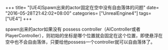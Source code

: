 +++
title= "[UE4]Spawn出来的actor固定在空中没有自由落体的问题"
date= "2016-05-28T21:42:02+08:00"
categories= ["UnrealEngine4"]
tags= ["UE4"]
+++

spawn出来的actor如果没有 possess controller（AIController或者PlayerController），则初始的坐标是哪个位置就会固定在这个位置，即使悬浮在空中也不会自由落体，只要给他possess一个controller就可以自由落体了。